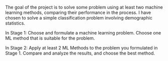 The goal of the project is to solve some problem using at least two machine learning methods, comparing their performance in the process. I have chosen to solve a simple classification problem involving demographic statistics.

In Stage 1:
Choose and formulate a machine learning problem.
Choose one ML method that is suitable for the problem.

In Stage 2:
Apply at least 2 ML Methods to the problem you formulated in Stage 1.
Compare and analyze the results, and choose the best method.
